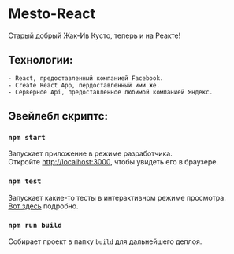 # Mesto-React

Старый добрый Жак-Ив Кусто, теперь и на Реакте!

## Технологии: 
    - React, предоставленный компанией Facebook.
    - Create React App, пердоставленный ими же.
    - Серверное Api, предоставленное любимой компанией Яндекс.

## Эвейлебл скриптс:

### `npm start`

Запускает приложение в режиме разработчика.\
Откройте [http://localhost:3000](http://localhost:3000), чтобы увидеть его в браузере.

### `npm test`

Запускает какие-то тесты в интерактивном режиме просмотра.\
[Вот здесь](https://facebook.github.io/create-react-app/docs/running-tests) подробно.

### `npm run build`

Собирает проект в папку `build` для дальнейшего деплоя.

